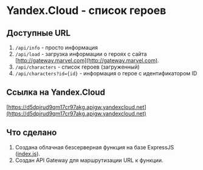 # Yandex.Cloud - список героев

## Доступные URL

1. `/api/info` - просто информация
2. `/api/load` - загрузка информации о героях с сайта [http://gateway.marvel.com](http://gateway.marvel.com).
3. `/api/characters` - список героев (загруженный)
4. `/api/characters?id={id}` - информация о герое с идентификатором ID

## Ссылка на Yandex.Cloud
[https://d5dpjrud9qm17cr97akg.apigw.yandexcloud.net](https://d5dpjrud9qm17cr97akg.apigw.yandexcloud.net)

## Что сделано

1. Создана облачная безсерверная функция на базе ExpressJS ([index.js](index.js)).
2. Создан API Gateway для маршрутизации URL к функции.
